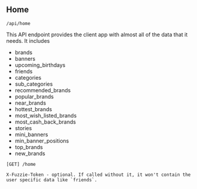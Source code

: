 Home
----

```
/api/home
```

This API endpoint provides the client app with almost all of the data that it needs. It includes

- brands
- banners
- upcoming_birthdays
- friends
- categories
- sub_categories
- recommended_brands
- popular_brands
- near_brands
- hottest_brands
- most_wish_listed_brands
- most_cash_back_brands
- stories
- mini_banners
- min_banner_positions
- top_brands
- new_brands

```
[GET] /home

X-Fuzzie-Token - optional. If called without it, it won't contain the user specific data like `friends`. 
```
